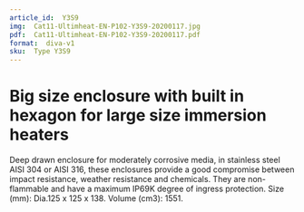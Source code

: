 ```yaml
---
article_id:  Y3S9
img:  Cat11-Ultimheat-EN-P102-Y3S9-20200117.jpg
pdf:  Cat11-Ultimheat-EN-P102-Y3S9-20200117.pdf
format:  diva-v1
sku:  Type Y3S9
---
```


# Big size enclosure with built in hexagon for large size immersion heaters

Deep drawn enclosure for moderately corrosive media, in stainless steel AISI 304 
or AISI 316, these enclosures provide a good compromise between impact resistance, 
weather resistance and chemicals. They are non-flammable and have a maximum IP69K 
degree of ingress protection. Size (mm): Dia.125 x 125 x 138. Volume (cm3): 1551.  

